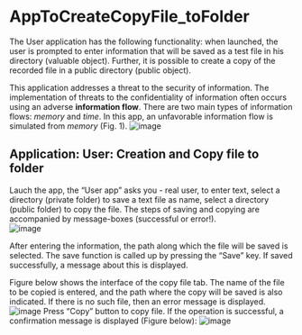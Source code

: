 # AppToCreateCopyFile_toFolder

The User application has the following functionality: when launched, the user is prompted to enter information that will be saved as a test file in his directory (valuable object). Further, it is possible to create a copy of the recorded file in a public directory (public object).

This application addresses a threat to the security of information. The implementation of threats to the confidentiality of information often occurs using an adverse **information flow**. There are two main types of information flows: *memory* and *time*. In this app, an unfavorable information flow is simulated from *memory* (Fig. 1).
![image](https://user-images.githubusercontent.com/24553030/78949828-81a63e80-7ad5-11ea-913e-7d97dd9e7be0.png)
## Application: User: Creation and Copy file to folder  
Lauch the app, the “User app” asks you - real user, to enter text, select a directory (private folder) to save a text file as name, select a directory (public folder) to copy the file. The steps of saving and copying are accompanied by  message-boxes (successful or error!).  
              ![image](https://user-images.githubusercontent.com/24553030/78950357-33923a80-7ad7-11ea-98bc-6c2e5e2e50b8.png)

After entering the information, the path along which the file will be saved is selected. The save function is called up by pressing the “Save” key. If saved successfully, a message about this is displayed.

Figure below shows the interface of the copy file tab. The name of the file to be copied is entered, and the path where the copy will be saved is also indicated. If there is no such file, then an error message is displayed.
![image](https://user-images.githubusercontent.com/24553030/78950906-e9aa5400-7ad8-11ea-8271-43c4ce815eb6.png)
Press “Copy” button to copy file. If the operation is successful, a confirmation message is displayed (Figure below):
![image](https://user-images.githubusercontent.com/24553030/78951031-545b8f80-7ad9-11ea-9cd8-723319792754.png)
